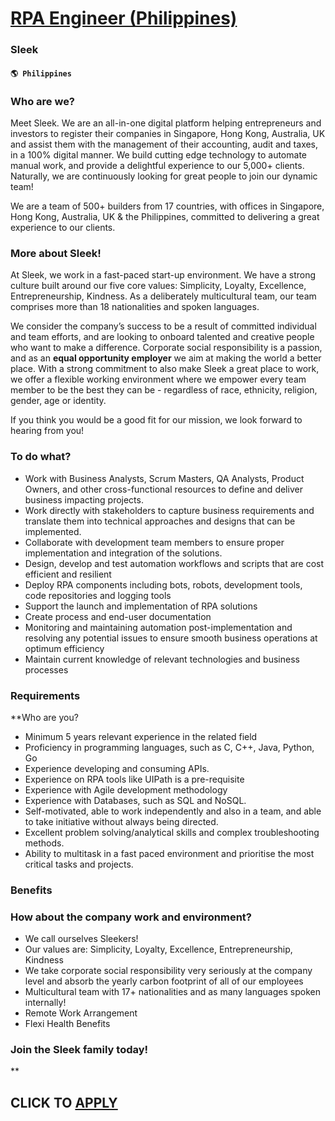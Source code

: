 # [RPA Engineer (Philippines)](https://www.remotewlb.com/apply/rpa-engineer-philippines)  
### Sleek  
#### `🌎 Philippines`  

### Who are we?

Meet Sleek. We are an all-in-one digital platform helping entrepreneurs and investors to register their companies in Singapore, Hong Kong, Australia, UK and assist them with the management of their accounting, audit and taxes, in a 100% digital manner. We build cutting edge technology to automate manual work, and provide a delightful experience to our 5,000+ clients. Naturally, we are continuously looking for great people to join our dynamic team!

We are a team of 500+ builders from 17 countries, with offices in Singapore, Hong Kong, Australia, UK & the Philippines, committed to delivering a great experience to our clients.

### More about Sleek!

At Sleek, we work in a fast-paced start-up environment. We have a strong culture built around our five core values: Simplicity, Loyalty, Excellence, Entrepreneurship, Kindness. As a deliberately multicultural team, our team comprises more than 18 nationalities and spoken languages.

We consider the company’s success to be a result of committed individual and team efforts, and are looking to onboard talented and creative people who want to make a difference. Corporate social responsibility is a passion, and as an **equal opportunity employer** we aim at making the world a better place. With a strong commitment to also make Sleek a great place to work, we offer a flexible working environment where we empower every team member to be the best they can be - regardless of race, ethnicity, religion, gender, age or identity.

If you think you would be a good fit for our mission, we look forward to hearing from you!

### To do what?

  * Work with Business Analysts, Scrum Masters, QA Analysts, Product Owners, and other cross-functional resources to define and deliver business impacting projects.
  * Work directly with stakeholders to capture business requirements and translate them into technical approaches and designs that can be implemented.
  * Collaborate with development team members to ensure proper implementation and integration of the solutions.
  * Design, develop and test automation workflows and scripts that are cost efficient and resilient
  * Deploy RPA components including bots, robots, development tools, code repositories and logging tools
  * Support the launch and implementation of RPA solutions
  * Create process and end-user documentation
  * Monitoring and maintaining automation post-implementation and resolving any potential issues to ensure smooth business operations at optimum efficiency
  * Maintain current knowledge of relevant technologies and business processes

### Requirements

 **Who are you?

  * Minimum 5 years relevant experience in the related field
  * Proficiency in programming languages, such as C, C++, Java, Python, Go
  * Experience developing and consuming APIs.
  * Experience on RPA tools like UIPath is a pre-requisite
  * Experience with Agile development methodology
  * Experience with Databases, such as SQL and NoSQL.
  * Self-motivated, able to work independently and also in a team, and able to take initiative without always being directed.
  * Excellent problem solving/analytical skills and complex troubleshooting methods.
  * Ability to multitask in a fast paced environment and prioritise the most critical tasks and projects.

### Benefits

### How about the company work and environment?

  * We call ourselves Sleekers!
  * Our values are: Simplicity, Loyalty, Excellence, Entrepreneurship, Kindness
  * We take corporate social responsibility very seriously at the company level and absorb the yearly carbon footprint of all of our employees
  * Multicultural team with 17+ nationalities and as many languages spoken internally!
  * Remote Work Arrangement
  * Flexi Health Benefits 

### Join the Sleek family today!

**

  
## CLICK TO [APPLY](https://www.remotewlb.com/apply/rpa-engineer-philippines)

